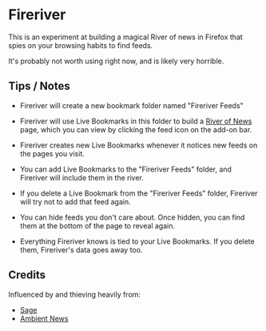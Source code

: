 # Fireriver

This is an experiment at building a magical River of news in Firefox that spies
on your browsing habits to find feeds.

It's probably not worth using right now, and is likely very horrible.

## Tips / Notes

* Fireriver will create a new bookmark folder named "Fireriver Feeds"

* Fireriver will use Live Bookmarks in this folder to build a [River of News][]
    page, which you can view by clicking the feed icon on the add-on bar.

* Fireriver creates new Live Bookmarks whenever it notices new feeds on the
    pages you visit.

* You can add Live Bookmarks to the "Fireriver Feeds" folder, and Fireriver
    will include them in the river.

* If you delete a Live Bookmark from the "Fireriver Feeds" folder, Fireriver
    will try not to add that feed again.

* You can hide feeds you don't care about. Once hidden, you can find them at
    the bottom of the page to reveal again.

* Everything Fireriver knows is tied to your Live Bookmarks. If you delete
    them, Fireriver's data goes away too.

## Credits

Influenced by and thieving heavily from:

* [Sage][]
* [Ambient News][]

[River of News]: http://www.reallysimplesyndication.com/riverOfNews
[Sage]: http://code.google.com/p/sage/
[Ambient News]: http://www.toolness.com/wp/?p=158

